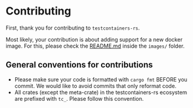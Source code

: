 # Contributing

First, thank you for contributing to `testcontainers-rs`.

Most likely, your contribution is about adding support for a new docker image. For this, please check the [README.md](images/README.md) inside the `images/` folder.

## General conventions for contributions

- Please make sure your code is formatted with `cargo fmt` BEFORE you commit. We would like to avoid commits that only reformat code.
- All crates (except the meta-crate) in the testcontainers-rs ecosystem are prefixed with `tc_`. Please follow this convention.
